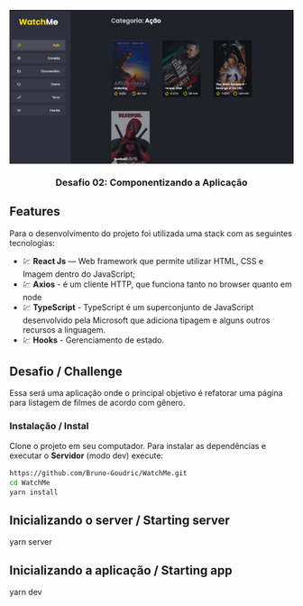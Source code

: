 <p align="center"> 
  <img align="center" alt="WatchMe" src="https://raw.githubusercontent.com/Bruno-Goudric/WatchMe/master/public/image/watchme.jpg" /> 
</p>

<h3 align="center">
  Desafio 02: Componentizando a Aplicação
</h3>

## Features
Para o desenvolvimento do projeto foi utilizada uma stack com as seguintes tecnologias:

- 💹 **React Js** — Web framework que permite utilizar HTML, CSS e Imagem dentro do JavaScript;
- 💹 **Axios** - é um cliente HTTP, que funciona tanto no browser quanto em node
- 💹 **TypeScript** - TypeScript é um superconjunto de JavaScript desenvolvido pela Microsoft que adiciona tipagem e alguns outros recursos a linguagem.
- 💹 **Hooks** - Gerenciamento de estado.

## Desafio / Challenge

Essa será uma aplicação onde o principal objetivo é refatorar uma página para listagem de filmes de acordo com gênero.


### Instalação / Instal
Clone o projeto em seu computador. Para instalar as dependências e executar o **Servidor** (modo dev) execute:
```bash
https://github.com/Bruno-Goudric/WatchMe.git 
cd WatchMe
yarn install
```

## Inicializando o server / Starting server
yarn server

## Inicializando a aplicação / Starting app
yarn dev
